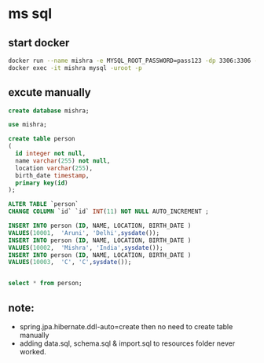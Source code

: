 # ms sql

## start docker

 ```bash
 docker run --name mishra -e MYSQL_ROOT_PASSWORD=pass123 -dp 3306:3306 --rm mysql
 docker exec -it mishra mysql -uroot -p
 ```

## excute manually

 ```sql
create database mishra;

use mishra;

create table person
(
   id integer not null,
   name varchar(255) not null,
   location varchar(255),
   birth_date timestamp,
   primary key(id)
);

ALTER TABLE `person` 
CHANGE COLUMN `id` `id` INT(11) NOT NULL AUTO_INCREMENT ;

INSERT INTO person (ID, NAME, LOCATION, BIRTH_DATE ) 
VALUES(10001,  'Aruni', 'Delhi',sysdate());
INSERT INTO person (ID, NAME, LOCATION, BIRTH_DATE ) 
VALUES(10002,  'Mishra', 'India',sysdate());
INSERT INTO person (ID, NAME, LOCATION, BIRTH_DATE ) 
VALUES(10003,  'C', 'C',sysdate());


select * from person;

```

## note:
- spring.jpa.hibernate.ddl-auto=create then no need to create table manually
- adding data.sql, schema.sql & import.sql to resources folder never worked.
